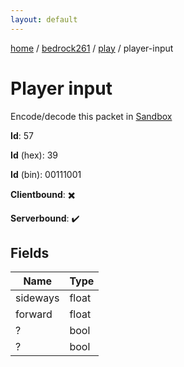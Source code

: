 ```yaml
---
layout: default
---
```


[home](/)  /  [bedrock261](/protocol/bedrock261)  /  [play](/protocol/bedrock261/play)  /  player-input

# Player input

Encode/decode this packet in [Sandbox](../../../sandbox/bedrock261#Play.PlayerInput)

**Id**: 57

**Id** (hex): 39

**Id** (bin): 00111001

**Clientbound**: ✖️

**Serverbound**: ✔️

## Fields

Name | Type
---|---
sideways | float
forward | float
? | bool
? | bool
